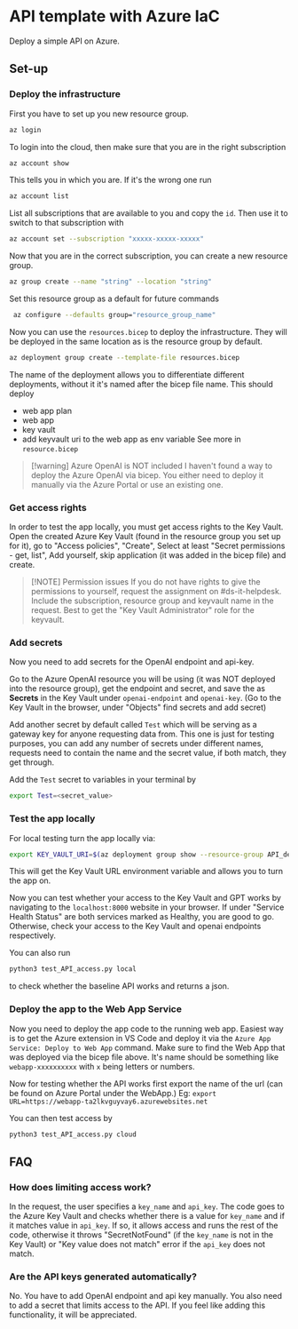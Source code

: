 # API template with Azure IaC
Deploy a simple API on Azure. 

## Set-up

### Deploy the infrastructure

First you have to set up you new resource group. 

```bash
az login
```
To login into the cloud, then make sure that you are in the right subscription
```bash
az account show
```
This tells you in which you are. If it's the wrong one run
```bash
az account list
```
List all subscriptions that are available to you and copy the `id`. Then use it to switch to that subscription with
```bash
az account set --subscription "xxxxx-xxxxx-xxxxx"
```

Now that you are in the correct subscription, you can create a new resource group. 
```bash
az group create --name "string" --location "string"
```
Set this resource group as a default for future commands
```bash
 az configure --defaults group="resource_group_name"
```

Now you can use the `resources.bicep` to deploy the infrastructure. They will be deployed in the same location as is the resource group by default. 
```bash
az deployment group create --template-file resources.bicep
```
The name of the deployment allows you to differentiate different deployments, without it it's named after the bicep file name. 
This should deploy
- web app plan
- web app
- key vault
- add keyvault uri to the web app as env variable
See more in `resource.bicep`


> [!warning] Azure OpenAI is NOT included
> I haven't found a way to deploy the Azure OpenAI via bicep. You either need to deploy it manually via the Azure Portal or use an existing one. 

### Get access rights

In order to test the app locally, you must get access rights to the Key Vault. Open the created Azure Key Vault (found in the resource group you set up for it), go to "Access policies", "Create", Select at least "Secret permissions - get, list", Add yourself, skip application (it was added in the bicep file) and create. 

> [!NOTE] Permission issues
> If you do not have rights to give the permissions to yourself, request the assignment on \#ds-it-helpdesk. Include the subscription, resource group and keyvault name in the request. Best to get the "Key Vault Administrator" role for the keyvault. 

### Add secrets

Now you need to add secrets for the OpenAI endpoint and api-key. 

Go to the Azure OpenAI resource you will be using (it was NOT deployed into the resource group), get the endpoint and secret, and save the as **Secrets** in the Key Vault under `openai-endpoint` and `openai-key`. 
(Go to the Key Vault in the browser, under "Objects" find secrets and add secret)

Add another secret by default called `Test` which will be serving as a gateway key for anyone requesting data from. This one is just for testing purposes, you can add any number of secrets under different names, requests need to contain the name and the secret value, if both match, they get through. 

Add the `Test` secret to variables in your terminal by
```bash
export Test=<secret_value>
```

### Test the app locally

For local testing turn the app locally via:
```bash
export KEY_VAULT_URI=$(az deployment group show --resource-group API_deployment_test --name resources --query properties.outputs.keyVaultUri.value -o tsv) && uvicorn main:app --reload
```
This will get the Key Vault URL environment variable and allows you to turn the app on. 

Now you can test whether your access to the Key Vault and GPT works by navigating to the `localhost:8000` website in your browser. If under "Service Health Status" are both services marked as Healthy, you are good to go. Otherwise, check your access to the Key Vault and openai endpoints respectively. 

You can also run 
```bash
python3 test_API_access.py local
```
to check whether the baseline API works and returns a json. 

### Deploy the app to the Web App Service

Now you need to deploy the app code to the running web app. Easiest way is to get the Azure extension in VS Code and deploy it via the `Azure App Service: Deploy to Web App` command. Make sure to find the Web App that was deployed via the bicep file above. It's name should be something like `webapp-xxxxxxxxxx` with `x` being letters or numbers. 

Now for testing whether the API works first export the name of the url (can be found on Azure Portal under the WebApp.)
Eg: `export URL=https://webapp-ta2lkvguyvay6.azurewebsites.net`

You can then test access by 
```bash
python3 test_API_access.py cloud
```

## FAQ

### How does limiting access work?
In the request, the user specifies a `key_name` and `api_key`. The code goes to the Azure Key Vault and checks whether there is a value for `key_name` and if it matches value in `api_key`. If so, it allows access and runs the rest of the code, otherwise it throws "SecretNotFound" (if the `key_name` is not in the Key Vault) or "Key value does not match" error if the `api_key` does not match. 


### Are the API keys generated automatically?
No. You have to add OpenAI endpoint and api key manually. You also need to add a secret that limits access to the API. If you feel like adding this functionality, it will be appreciated. 